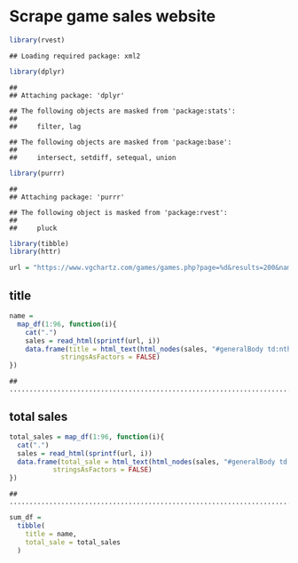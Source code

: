 Scrape game sales website
================

``` r
library(rvest)
```

    ## Loading required package: xml2

``` r
library(dplyr)
```

    ## 
    ## Attaching package: 'dplyr'

    ## The following objects are masked from 'package:stats':
    ## 
    ##     filter, lag

    ## The following objects are masked from 'package:base':
    ## 
    ##     intersect, setdiff, setequal, union

``` r
library(purrr)
```

    ## 
    ## Attaching package: 'purrr'

    ## The following object is masked from 'package:rvest':
    ## 
    ##     pluck

``` r
library(tibble)
library(httr)
```

``` r
url = "https://www.vgchartz.com/games/games.php?page=%d&results=200&name=&console=&keyword=&publisher=&genre=&order=TotalSales&ownership=Both&boxart=Both&banner=Both&showdeleted=&region=All&goty_year=&developer=&direction=DESC&showtotalsales=1&shownasales=1&showpalsales=1&showjapansales=1&showothersales=1&showpublisher=0&showdeveloper=0&showreleasedate=0&showlastupdate=0&showvgchartzscore=0&showcriticscore=0&showuserscore=0&showshipped=0&alphasort=&showmultiplat=No"
```

## title

``` r
name = 
  map_df(1:96, function(i){
    cat(".")
    sales = read_html(sprintf(url, i))
    data.frame(title = html_text(html_nodes(sales, "#generalBody td:nth-child(3)")),
             stringsAsFactors = FALSE)
})
```

    ## ................................................................................................

## total sales

``` r
total_sales = map_df(1:96, function(i){
  cat(".")
  sales = read_html(sprintf(url, i))
  data.frame(total_sale = html_text(html_nodes(sales, "#generalBody td:nth-child(5)")),
           stringsAsFactors = FALSE)
})
```

    ## ................................................................................................

``` r
sum_df = 
  tibble(
    title = name,
    total_sale = total_sales
  )
```
